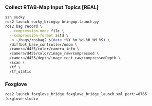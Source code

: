 ### Collect RTAB-Map Input Topics [REAL]

```bash
ssh_sucky
ros2 launch sucky_bringup bringup.launch.py
ros2 bag record \
  --compression-mode file \
  --compression-format zstd \
  -o ~/bags/rosbag2_$(date +%Y_%m_%d-%H_%M_%S) \
  /diffbot_base_controller/odom \
  /camera/d455/color/camera_info \
  /camera/d455/color/image_raw/compressed \
  /camera/d455/depth/image_rect_raw/compressedDepth \
  /scan \
  /tf \
  /tf_static
```


### Foxglove

```bash
ros2 launch foxglove_bridge foxglove_bridge_launch.xml port:=8765
foxglove-studio
```

